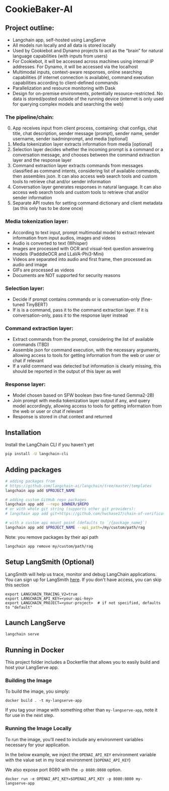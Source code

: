 # CookieBaker-AI

## Project outline:

- Langchain app, self-hosted using LangServe
- All models run locally and all data is stored locally
- Used by Cookiebot and Dynamo projects to act as the “brain” for natural language capabilities (with inputs from users)
- For Cookiebot, it will be accessed across machines using internal IP addresses. For Dynamo, it will be accessed via the localhost
- Multimodal inputs, context-aware responses, online searching capabilities (if internet connection is available), command execution capabilities according to client-defined commands
- Parallelization and resource monitoring with Dask
- Design for on-premise environments, potentially resource-restricted. No data is stored/posted outside of the running device (internet is only used for querying complex models and searching the web)

### The pipeline/chain:

0) App receives input from client process, containing: chat configs, chat title, chat description, sender message (prompt), sender name, sender username, sender isadminprompt, and media [optional]
1) Media tokenization layer extracts information from media [optional]
2) Selection layer decides whether the incoming prompt is a command or a conversation message, and chooses between the command extraction layer and the response layer
3) Command extraction layer extracts commands from messages classified as command intents, considering list of available commands, then assembles json. It can also access web search tools and custom tools to retrieve chat and/or sender information
4) Conversation layer generates responses in natural language. It can also access web search tools and custom tools to retrieve chat and/or sender information
5) Separate API routes for setting command dictionary and client metadata (as this only has to be done once)

### Media tokenization layer:

- According to text input, prompt multimodal model to extract relevant information from input audios, images and videos
- Audio is converted to text (Whisper)
- Images are processed with OCR and visual-text question answering models (PadddleOCR and LLaVA-Phi3-Mini)
- Videos are separated into audio and first frame, then processed as audio and image
- GIFs are processed as videos
- Documents are NOT supported for security reasons

### Selection layer:

- Decide if prompt contains commands or is conversation-only (fine-tuned TinyBERT)
- If is is a command, pass it to the command extraction layer. If it is conversation-only, pass it to the response layer instead

### Command extraction layer:

- Extract commands from the prompt, considering the list of available commands (TBD)
- Assemble json for command execution, with the necessary arguments, allowing access to tools for getting information from the web or user or chat if relevant
- If a valid command was detected but information is clearly missing, this should be reported in the output of this layer as well

### Response layer:

- Model chosen based on SFW boolean (two fine-tuned Gemma2-2B)
- Join prompt with media tokenization layer output if any, and query model accordingly, allowing access to tools for getting information from the web or user or chat if relevant
- Response is stored in chat context and returned

## Installation

Install the LangChain CLI if you haven't yet

```bash
pip install -U langchain-cli
```

## Adding packages

```bash
# adding packages from 
# https://github.com/langchain-ai/langchain/tree/master/templates
langchain app add $PROJECT_NAME

# adding custom GitHub repo packages
langchain app add --repo $OWNER/$REPO
# or with whole git string (supports other git providers):
# langchain app add git+https://github.com/hwchase17/chain-of-verification

# with a custom api mount point (defaults to `/{package_name}`)
langchain app add $PROJECT_NAME --api_path=/my/custom/path/rag
```

Note: you remove packages by their api path

```bash
langchain app remove my/custom/path/rag
```

## Setup LangSmith (Optional)
LangSmith will help us trace, monitor and debug LangChain applications. 
You can sign up for LangSmith [here](https://smith.langchain.com/). 
If you don't have access, you can skip this section


```shell
export LANGCHAIN_TRACING_V2=true
export LANGCHAIN_API_KEY=<your-api-key>
export LANGCHAIN_PROJECT=<your-project>  # if not specified, defaults to "default"
```

## Launch LangServe

```bash
langchain serve
```

## Running in Docker

This project folder includes a Dockerfile that allows you to easily build and host your LangServe app.

### Building the Image

To build the image, you simply:

```shell
docker build . -t my-langserve-app
```

If you tag your image with something other than `my-langserve-app`,
note it for use in the next step.

### Running the Image Locally

To run the image, you'll need to include any environment variables
necessary for your application.

In the below example, we inject the `OPENAI_API_KEY` environment
variable with the value set in my local environment
(`$OPENAI_API_KEY`)

We also expose port 8080 with the `-p 8080:8080` option.

```shell
docker run -e OPENAI_API_KEY=$OPENAI_API_KEY -p 8080:8080 my-langserve-app
```
